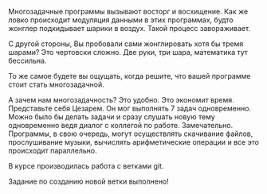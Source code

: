 Многозадачные программы вызывают восторг и восхищение. Как же ловко происходит модуляция данными в этих программах, будто жонглер подкидывает шарики в воздух. Такой процесс завораживает.

С другой стороны, Вы пробовали сами жонглировать хотя бы тремя шарами? Это чертовски сложно. Две руки, три шара, математика тут бессильна.

То же самое будете вы ощущать, когда решите, что вашей программе стоит стать многозадачной.

А зачем нам многозадачность? Это удобно. Это экономит время. Представьте себя Цезарем. Он мог выполнять 7 задач одновременно. Можно было бы делать задачи и сразу слушать новую тему одновременно ведя диалог с коллегой по работе. Замечательно. Программы, в свою очередь, могут осуществлять скачивание файлов, прослушивание музыки, вычислять арифметические операции и все это происходит параллельно.

В курсе производилась работа с ветками git.

Задание по созданию новой ветки выполнено!